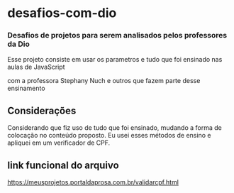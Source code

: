 # desafios-com-dio
### Desafios de projetos para serem analisados pelos professores da Dio<p>
Esse projeto consiste em usar os parametros e tudo que foi ensinado nas aulas de JavaScript<p> 
com a professora Stephany Nuch e outros que fazem parte desse ensinamento<p>
## Considerações
Considerando que fiz uso de tudo que foi ensinado, mudando a forma de colocação no conteúdo proposto.
Eu usei esses métodos de ensino e apliquei em um verificador de CPF.

## link funcional do arquivo
https://meusprojetos.portaldaprosa.com.br/validarcpf.html <p>
